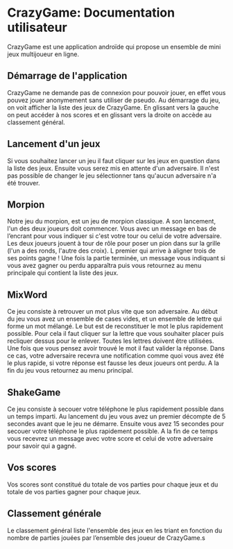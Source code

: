 ﻿# CrazyGame: Documentation utilisateur

CrazyGame est une application androïde qui propose un ensemble de mini jeux multijoueur en ligne.


## Démarrage de l'application

CrazyGame ne demande pas de connexion pour pouvoir jouer, en effet vous pouvez jouer anonymement sans utiliser de pseudo. 
Au démarrage du jeu, on voit afficher la liste des jeux de CrazyGame. En glissant vers la gauche on peut accéder à nos scores et en glissant vers la droite on accède au classement général.

## Lancement d'un jeux
Si vous souhaitez lancer un jeu il faut cliquer sur les jeux en question dans la liste des jeux. Ensuite vous serez mis en attente d'un adversaire. Il n'est pas possible de changer le jeu sélectionner tans qu'aucun adversaire n'a été trouver.

## Morpion
Notre jeu du morpion, est un jeu de morpion classique. A son lancement, l'un des deux joueurs doit commencer. Vous avec un message en bas de l’encrant pour vous indiquer si c'est votre tour ou celui de votre adversaire.
Les deux joueurs jouent à tour de rôle pour poser un pion dans sur la grille (l'un a des ronds, l'autre des croix). L premier qui arrive à aligner trois de ses points gagne !
Une fois la partie terminée, un message vous indiquant si vous avez gagner ou perdu apparaîtra puis vous retournez au menu principale qui contient la liste des jeux.

## MixWord
Ce jeu consiste à retrouver un mot plus vite que son adversaire. Au début du jeu vous avez un ensemble de cases vides, et un ensemble de lettre qui forme un mot mélangé. Le but est de reconstituer le mot le plus rapidement possible. Pour cela il faut cliquer sur la lettre que vous souhaiter placer puis recliquer dessus pour le enlever. Toutes les lettres doivent être utilisées.
Une fois que vous pensez avoir trouvé le mot il faut valider la réponse. Dans ce cas, votre adversaire recevra une notification comme quoi vous avez été le plus rapide, si votre réponse est fausse les deux joueurs ont perdu.
A la fin du jeu vous retournez au menu principal.

## ShakeGame
Ce jeu consiste à secouer votre téléphone le plus rapidement possible dans un temps imparti. Au lancement du jeu vous avez un premier décompte de 5 secondes avant que le jeu ne démarre. Ensuite vous avez 15 secondes pour secouer votre téléphone le plus rapidement possible.
A la fin de ce temps vous recevrez un message avec votre score et celui de votre adversaire pour savoir qui a gagné. 

## Vos scores
Vos scores sont constitué du totale de vos parties pour chaque jeux et du totale de vos parties gagner pour chaque jeux.

## Classement générale
Le classement général liste l'ensemble des jeux en les triant en fonction du nombre de parties jouées par l’ensemble des joueur de CrazyGame.s
